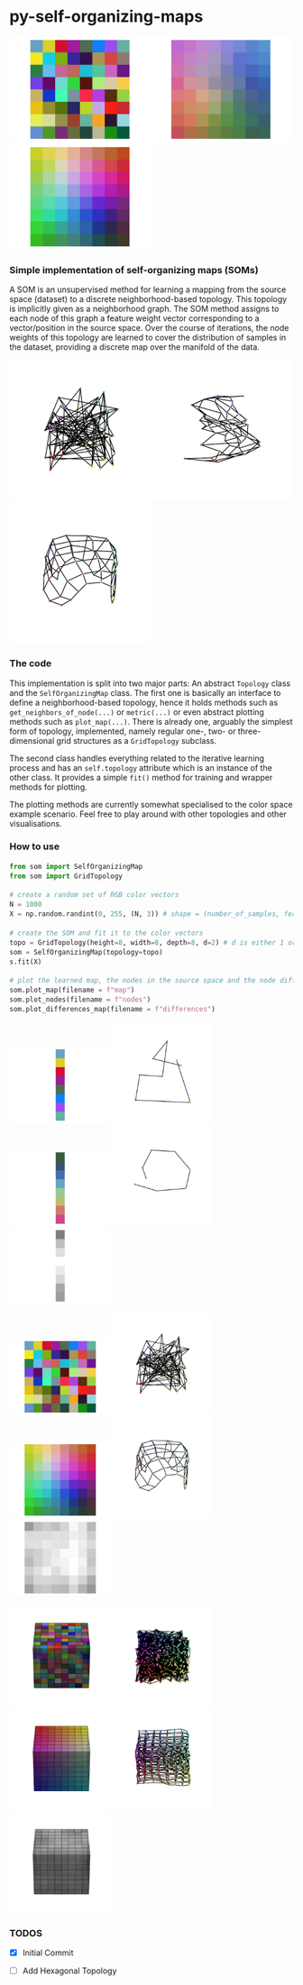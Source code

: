 # py-self-organizing-maps

<img src="imgs/map_2_random.png" width=250><img src="imgs/map_2_inter.png" width=250><img src="imgs/map_2_trained.png" width=250>


### Simple implementation of self-organizing maps (SOMs)
A SOM is an unsupervised method for learning a mapping from the source space (dataset) to a discrete
neighborhood-based topology. This topology is implicitly given as a neighborhood graph. The SOM method assigns to each node of this graph a feature weight
vector corresponding to a vector/position in the source space. Over the course of iterations, the node weights of this topology are learned to cover the
distribution of samples in the dataset, providing a discrete map over the manifold of the data.


<img src="imgs/nodes_2_random.gif" width=250><img src="imgs/nodes_2_inter.gif" width=250><img src="imgs/nodes_2_trained.gif" width=250>

### The code

This implementation is split into two major parts: An abstract ```Topology``` class and the ```SelfOrganizingMap``` class. The first one is basically an interface to define
a neighborhood-based topology, hence it holds methods such as ```get_neighbors_of_node(...)``` or ```metric(...)``` or even abstract plotting methods such as ```plot_map(...)```.
There is already one, arguably the simplest form of topology, implemented, namely regular one-, two- or three-dimensional grid structures as a ```GridTopology``` subclass.

The second class handles everything related to the iterative learning process and has an ```self.topology``` attribute which is an instance of the other class. It provides a simple ```fit()``` method for training
and wrapper methods for plotting.

The plotting methods are currently somewhat specialised to the color space example scenario. Feel free to play around with other topologies and other visualisations.


### How to use

```python
from som import SelfOrganizingMap
from som import GridTopology

# create a random set of RGB color vectors
N = 1000
X = np.random.randint(0, 255, (N, 3)) # shape = (number_of_samples, feature_dim)

# create the SOM and fit it to the color vectors
topo = GridTopology(height=8, width=8, depth=8, d=2) # d is either 1 or 2 or 3
som = SelfOrganizingMap(topology=topo)
s.fit(X)

# plot the learned map, the nodes in the source space and the node differences
som.plot_map(filename = f"map")
som.plot_nodes(filename = f"nodes")
som.plot_differences_map(filename = f"differences")

```
<img src="imgs/map_1_random.png" width=180><img src="imgs/nodes_1_random.gif" width=180><img src="imgs/map_1_trained.png" width=180><img src="imgs/nodes_1_trained.gif" width=180><img src="imgs/differences_1_trained.png" width=180>

<img src="imgs/map_2_random.png" width=180><img src="imgs/nodes_2_random.gif" width=180><img src="imgs/map_2_trained.png" width=180><img src="imgs/nodes_2_trained.gif" width=180><img src="imgs/differences_2_trained.png" width=180>

<img src="imgs/map_3_random.gif" width=180><img src="imgs/nodes_3_random.gif" width=180><img src="imgs/map_3_trained.gif" width=180><img src="imgs/nodes_3_trained.gif" width=180><img src="imgs/differences_3_trained.gif" width=180>

### TODOS
- [x] Initial Commit
- [ ] Add Hexagonal Topology

